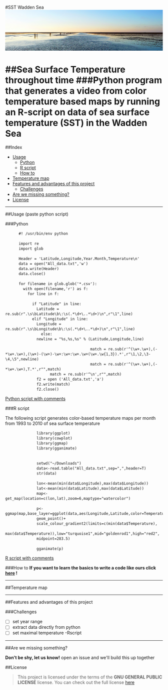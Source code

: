 
#SST Wadden Sea ![Wadden Sea](https://github.com/gabrielamg24/SST/blob/extras/waddensea.jpg)

##Sea Surface Temperature throughout time
###Python program that generates a video from color temperature based maps by running an R-script on data of sea surface temperature (SST) in the Wadden Sea 
==================
##Index
  - [Usage](#usage)
    - [Python](#python)
    - [R script](#r-script)
    - [How to](#how-to)
  - [Temperature map](#temperature-map)
  - [Features and advantages of this project](#features-and-advantages-of-this-project)
    - [Challenges](#challenges)
  - [Are we missing something?](#are-we-missing-something)
  - [License](#license)

---
##Usage 
(paste python script) 


###Python

          #! /usr/bin/env python

          import re
          import glob
     
          Header = 'Latitude,Longitude,Year.Month,Temperature\n'
          data = open("All_data.txt",'w')
          data.write(Header)
          data.close()

          for filename in glob.glob('*.csv'):
            with open(filename,'r') as f:
              for line in f:
               
                if "Latitude" in line:
                  Latitude = re.sub(r".\s\bLatitude\b\:\s(.*\d+\..*\d+)\n",r"\1",line)
                elif "Longitude" in line:
                  Longitude = re.sub(r".\s\bLongitude\b\:\s(.*\d+\..*\d+)\n",r"\1",line)			
                    else:
                  newline = "%s,%s,%s" % (Latitude,Longitude,line)
                                         
                                          match = re.sub(r'^(\w+.\w+),(-*\w+.\w+),(\w+)-(\w+)-\w+:\w+:\w+.\w+(\w+.\w{1,3}).*',r"\1,\2,\3-\4,\5",newline)                                        
                                          match = re.sub(r'^(\w+.\w+),(-*\w+.\w+),T.*',r"",match)                                       
                        match = re.sub(r'^\n',r"",match)
                  f2 = open ('All_data.txt','a')
                  f2.write(match)
                  f2.close()

[Python script with comments](https://github.com/gabrielamg24/SST/blob/master/format-data.py)

###R script

The following script generates color-based temperature maps per month from 1993 to 2010 of sea surface temperature 

                  library(ggplot)
                  library(cowplot)
                  library(ggmap)
                  library(gganimate)


                  setwd("~/Downloads")
                  data<-read.table("All_data.txt",sep=",",header=T)
                  str(data)

                  lon<-mean(min(data$Longitude),max(data$Longitude))
                  lat<-mean(min(data$Latitude),max(data$Latitude))
                  map<-get_map(location=c(lon,lat),zoom=6,maptype="watercolor")

                  p<-ggmap(map,base_layer=ggplot(data,aes(Longitude,Latitude,color=Temperature,frame=Year.Month)))+
                  geom_point()+
                  scale_colour_gradient2(limits=c(min(data$Temperature),
                  max(data$Temperature)),low="turquoise1",mid="goldenrod1",high="red2",
                  midpoint=283.5)

                  gganimate(p)

[R script with comments](https://github.com/gabrielamg24/SST/blob/master/gganimate.r)


###How to 
      **If you want to learn the basics to write a code like ours click [here](link) !**
       
---
##Temperature map 

--- 
##Features and advantages of this project


###Challenges

- [ ] set year range 
- [ ] extract data directly from python 
- [ ] set maximal temperature -Rscript

--- 
##Are we missing something? 

**Don't be shy, let us know!**
open an issue and we'll build this up together 

##License
>This project is licensed under the terms of the **GNU GENERAL PUBLIC LICENSE** license.
You can check out the full license [here](link)


